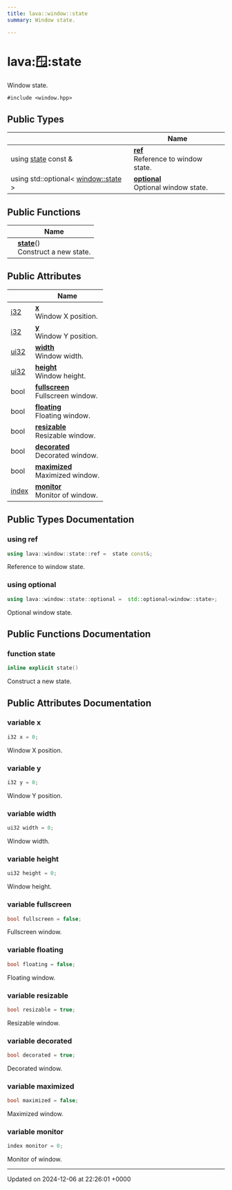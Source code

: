 ```yaml
---
title: lava::window::state
summary: Window state. 

---
```


# lava::window::state



Window state. 


`#include <window.hpp>`

## Public Types

|                | Name           |
| -------------- | -------------- |
| using [state](/_doxybook/Classes/structlava_1_1window_1_1state.md) const  & | **[ref](/_doxybook/Classes/structlava_1_1window_1_1state.md#using-ref)** <br>Reference to window state.  |
| using std::optional< [window::state](/_doxybook/Classes/structlava_1_1window_1_1state.md) > | **[optional](/_doxybook/Classes/structlava_1_1window_1_1state.md#using-optional)** <br>Optional window state.  |

## Public Functions

|                | Name           |
| -------------- | -------------- |
| | **[state](/_doxybook/Classes/structlava_1_1window_1_1state.md#function-state)**()<br>Construct a new state.  |

## Public Attributes

|                | Name           |
| -------------- | -------------- |
| [i32](/_doxybook/Namespaces/namespacelava.md#using-i32) | **[x](/_doxybook/Classes/structlava_1_1window_1_1state.md#variable-x)** <br>Window X position.  |
| [i32](/_doxybook/Namespaces/namespacelava.md#using-i32) | **[y](/_doxybook/Classes/structlava_1_1window_1_1state.md#variable-y)** <br>Window Y position.  |
| [ui32](/_doxybook/Namespaces/namespacelava.md#using-ui32) | **[width](/_doxybook/Classes/structlava_1_1window_1_1state.md#variable-width)** <br>Window width.  |
| [ui32](/_doxybook/Namespaces/namespacelava.md#using-ui32) | **[height](/_doxybook/Classes/structlava_1_1window_1_1state.md#variable-height)** <br>Window height.  |
| bool | **[fullscreen](/_doxybook/Classes/structlava_1_1window_1_1state.md#variable-fullscreen)** <br>Fullscreen window.  |
| bool | **[floating](/_doxybook/Classes/structlava_1_1window_1_1state.md#variable-floating)** <br>Floating window.  |
| bool | **[resizable](/_doxybook/Classes/structlava_1_1window_1_1state.md#variable-resizable)** <br>Resizable window.  |
| bool | **[decorated](/_doxybook/Classes/structlava_1_1window_1_1state.md#variable-decorated)** <br>Decorated window.  |
| bool | **[maximized](/_doxybook/Classes/structlava_1_1window_1_1state.md#variable-maximized)** <br>Maximized window.  |
| [index](/_doxybook/Namespaces/namespacelava.md#using-index) | **[monitor](/_doxybook/Classes/structlava_1_1window_1_1state.md#variable-monitor)** <br>Monitor of window.  |

## Public Types Documentation

### using ref

```cpp
using lava::window::state::ref =  state const&;
```

Reference to window state. 

### using optional

```cpp
using lava::window::state::optional =  std::optional<window::state>;
```

Optional window state. 

## Public Functions Documentation

### function state

```cpp
inline explicit state()
```

Construct a new state. 

## Public Attributes Documentation

### variable x

```cpp
i32 x = 0;
```

Window X position. 

### variable y

```cpp
i32 y = 0;
```

Window Y position. 

### variable width

```cpp
ui32 width = 0;
```

Window width. 

### variable height

```cpp
ui32 height = 0;
```

Window height. 

### variable fullscreen

```cpp
bool fullscreen = false;
```

Fullscreen window. 

### variable floating

```cpp
bool floating = false;
```

Floating window. 

### variable resizable

```cpp
bool resizable = true;
```

Resizable window. 

### variable decorated

```cpp
bool decorated = true;
```

Decorated window. 

### variable maximized

```cpp
bool maximized = false;
```

Maximized window. 

### variable monitor

```cpp
index monitor = 0;
```

Monitor of window. 

-------------------------------

Updated on 2024-12-06 at 22:26:01 +0000